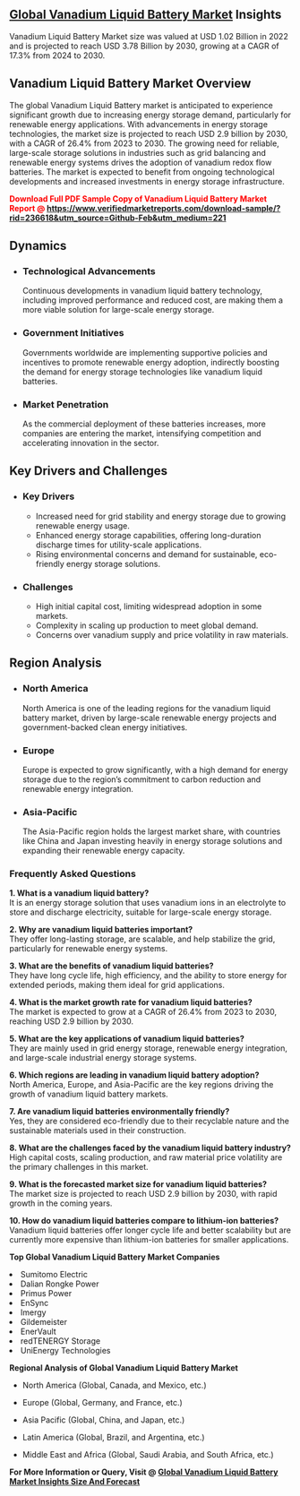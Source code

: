 <h2><a href="https://www.verifiedmarketreports.com/download-sample/?rid=236618&amp;utm_source=Github&amp;utm_medium=221" target="_blank">Global Vanadium Liquid Battery Market</a> Insights</h2><p>Vanadium Liquid Battery Market size was valued at USD 1.02 Billion in 2022 and is projected to reach USD 3.78 Billion by 2030, growing at a CAGR of 17.3% from 2024 to 2030.</p><p> <h2>Vanadium Liquid Battery Market Overview</h2> <p>The global Vanadium Liquid Battery market is anticipated to experience significant growth due to increasing energy storage demand, particularly for renewable energy applications. With advancements in energy storage technologies, the market size is projected to reach USD 2.9 billion by 2030, with a CAGR of 26.4% from 2023 to 2030. The growing need for reliable, large-scale storage solutions in industries such as grid balancing and renewable energy systems drives the adoption of vanadium redox flow batteries. The market is expected to benefit from ongoing technological developments and increased investments in energy storage infrastructure.</p> <p><strong><p><span class=""><span style="color: #ff0000;"><strong>Download Full PDF Sample Copy of Vanadium Liquid Battery Market Report</strong> @ </span><a href="https://www.verifiedmarketreports.com/download-sample/?rid=236618&amp;utm_source=Github-Feb&amp;utm_medium=221" target="_blank">https://www.verifiedmarketreports.com/download-sample/?rid=236618&amp;utm_source=Github-Feb&amp;utm_medium=221</a></span></p></strong></p> <h2>Dynamics</h2> <ul> <li><h3>Technological Advancements</h3> Continuous developments in vanadium liquid battery technology, including improved performance and reduced cost, are making them a more viable solution for large-scale energy storage.</li> <li><h3>Government Initiatives</h3> Governments worldwide are implementing supportive policies and incentives to promote renewable energy adoption, indirectly boosting the demand for energy storage technologies like vanadium liquid batteries.</li> <li><h3>Market Penetration</h3> As the commercial deployment of these batteries increases, more companies are entering the market, intensifying competition and accelerating innovation in the sector.</li> </ul> <h2>Key Drivers and Challenges</h2> <ul> <li><h3>Key Drivers</h3> <ul> <li>Increased need for grid stability and energy storage due to growing renewable energy usage.</li> <li>Enhanced energy storage capabilities, offering long-duration discharge times for utility-scale applications.</li> <li>Rising environmental concerns and demand for sustainable, eco-friendly energy storage solutions.</li> </ul> </li> <li><h3>Challenges</h3> <ul> <li>High initial capital cost, limiting widespread adoption in some markets.</li> <li>Complexity in scaling up production to meet global demand.</li> <li>Concerns over vanadium supply and price volatility in raw materials.</li> </ul> </li> </ul> <h2>Region Analysis</h2> <ul> <li><h3>North America</h3> North America is one of the leading regions for the vanadium liquid battery market, driven by large-scale renewable energy projects and government-backed clean energy initiatives.</li> <li><h3>Europe</h3> Europe is expected to grow significantly, with a high demand for energy storage due to the region’s commitment to carbon reduction and renewable energy integration.</li> <li><h3>Asia-Pacific</h3> The Asia-Pacific region holds the largest market share, with countries like China and Japan investing heavily in energy storage solutions and expanding their renewable energy capacity.</li> </ul> <h3>Frequently Asked Questions</h3> <p><strong>1. What is a vanadium liquid battery?</strong><br> It is an energy storage solution that uses vanadium ions in an electrolyte to store and discharge electricity, suitable for large-scale energy storage.</p> <p><strong>2. Why are vanadium liquid batteries important?</strong><br> They offer long-lasting storage, are scalable, and help stabilize the grid, particularly for renewable energy systems.</p> <p><strong>3. What are the benefits of vanadium liquid batteries?</strong><br> They have long cycle life, high efficiency, and the ability to store energy for extended periods, making them ideal for grid applications.</p> <p><strong>4. What is the market growth rate for vanadium liquid batteries?</strong><br> The market is expected to grow at a CAGR of 26.4% from 2023 to 2030, reaching USD 2.9 billion by 2030.</p> <p><strong>5. What are the key applications of vanadium liquid batteries?</strong><br> They are mainly used in grid energy storage, renewable energy integration, and large-scale industrial energy storage systems.</p> <p><strong>6. Which regions are leading in vanadium liquid battery adoption?</strong><br> North America, Europe, and Asia-Pacific are the key regions driving the growth of vanadium liquid battery markets.</p> <p><strong>7. Are vanadium liquid batteries environmentally friendly?</strong><br> Yes, they are considered eco-friendly due to their recyclable nature and the sustainable materials used in their construction.</p> <p><strong>8. What are the challenges faced by the vanadium liquid battery industry?</strong><br> High capital costs, scaling production, and raw material price volatility are the primary challenges in this market.</p> <p><strong>9. What is the forecasted market size for vanadium liquid batteries?</strong><br> The market size is projected to reach USD 2.9 billion by 2030, with rapid growth in the coming years.</p> <p><strong>10. How do vanadium liquid batteries compare to lithium-ion batteries?</strong><br> Vanadium liquid batteries offer longer cycle life and better scalability but are currently more expensive than lithium-ion batteries for smaller applications.</p> </p><p><strong>Top Global Vanadium Liquid Battery Market Companies</strong></p><div data-test-id=""><p><li>Sumitomo Electric</li><li> Dalian Rongke Power</li><li> Primus Power</li><li> EnSync</li><li> Imergy</li><li> Gildemeister</li><li> EnerVault</li><li> redTENERGY Storage</li><li> UniEnergy Technologies</li></p><div><strong>Regional Analysis of&nbsp;Global Vanadium Liquid Battery Market</strong></div><ul><li dir="ltr"><p dir="ltr">North America&nbsp;(Global, Canada, and Mexico, etc.)</p></li><li dir="ltr"><p dir="ltr">Europe (Global, Germany, and France, etc.)</p></li><li dir="ltr"><p dir="ltr">Asia Pacific&nbsp;(Global, China, and Japan, etc.)</p></li><li dir="ltr"><p dir="ltr">Latin America&nbsp;(Global, Brazil, and Argentina, etc.)</p></li><li dir="ltr">Middle East and Africa&nbsp;(Global, Saudi Arabia, and South Africa, etc.)</li></ul><p><strong>For More Information or Query, Visit @&nbsp;</strong><strong><a href="https://www.verifiedmarketreports.com/product/vanadium-liquid-battery-market/?utm_source=Github&amp;utm_medium=221" target="_blank">Global Vanadium Liquid Battery Market Insights Size And Forecast</a></strong></p></div>
